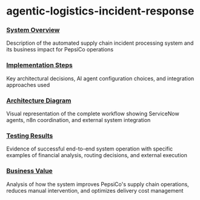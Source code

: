 # agentic-logistics-incident-response

### <ins>System Overview</ins><br/>
Description of the automated supply chain incident processing system and its business impact for PepsiCo operations
### <ins>Implementation Steps</ins><br/>
Key architectural decisions, AI agent configuration choices, and integration approaches used
### <ins>Architecture Diagram</ins><br/>
Visual representation of the complete workflow showing ServiceNow agents, n8n coordination, and external system integration
### <ins>Testing Results</ins><br/>
Evidence of successful end-to-end system operation with specific examples of financial analysis, routing decisions, and external execution
### <ins>Business Value</ins><br/>
Analysis of how the system improves PepsiCo's supply chain operations, reduces manual intervention, and optimizes delivery cost management

